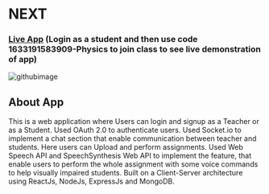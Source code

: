 # NEXT

### [Live App](https://nextsmartclass.netlify.com) (Login as a student and then use code 1633191583909-Physics to join class to see live demonstration of app)

![githubimage](https://user-images.githubusercontent.com/61876890/136257095-37a7be07-254c-45e0-8ed4-dd7d6481ea1f.PNG)



## About App
This is a web application where Users can login and signup as a Teacher or as a Student. Used OAuth 2.0 to authenticate users.
Used Socket.io to implement a chat section that enable communication between teacher and students. Here users can Upload and perform assignments.
Used Web Speech API and SpeechSynthesis Web API to implement the feature, that enable users to perform the whole assignment with some voice commands to help visually impaired students. Built on a Client-Server architecture using  ReactJs, NodeJs, ExpressJs and MongoDB.

